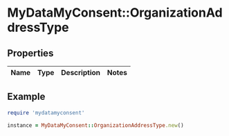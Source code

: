 # MyDataMyConsent::OrganizationAddressType

## Properties

| Name | Type | Description | Notes |
| ---- | ---- | ----------- | ----- |

## Example

```ruby
require 'mydatamyconsent'

instance = MyDataMyConsent::OrganizationAddressType.new()
```

